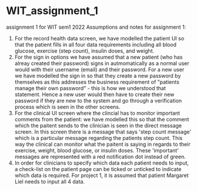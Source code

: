 # WIT_assignment_1
assignment 1 for WIT sem1 2022
Assumptions and notes for assignment 1: 

1. For the record health data screen, we have modelled the patient UI so that the patient fills
in all four data requirements including all blood glucose, exercise (step count), insulin doses, and weight. 
2. For the sign in options we have assumed that a new patient (who has alreay created their password) signs in autmomatically as a normal user would with their username (email) and their password. For a new user we have modelled the sign in so that they create a new password by themselves as this addresses the business requirement of "patients manage their own password" - this is how we understood that statement. Hence a new user would then have to create their new password if they are new to the system and go through a verification process which is seen in the other screens. 
3. For the clinical UI screen where the clincial has to monitor important comments from the patient: we have modelled this so that the comment which the paitent sends to the clinician is seen in the direct message screen. In this screen there is a message that says 'step count message' which is a particular message regarding the patients step count. This way the clinical can monitor what the paitent is saying in regards to their exercise, weight, blood glucose, or insulin doses. These 'important' messages are represented with a red notification dot instead of green. 
4. In order for clinicians to specify which data each patient needs to input, a check-list on the patient page can be ticked or unticked to indicate which data is required. For project 1, it is assumed that patient Margaret Liel needs to input all 4 data. 
